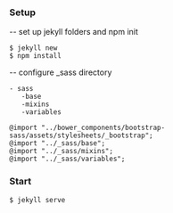 ### Setup

-- set up jekyll folders and npm init 

```
$ jekyll new
$ npm install
```
-- configure _sass directory

```
- sass
   -base 
   -mixins
   -variables
```

```
@import "../bower_components/bootstrap-sass/assets/stylesheets/_bootstrap";
@import "../_sass/base";
@import "../_sass/mixins";
@import "../_sass/variables";
```

### Start

```
$ jekyll serve
```






